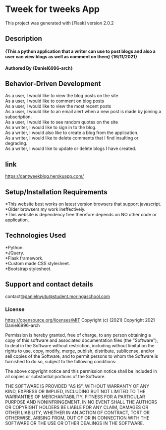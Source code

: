 # Tweek for tweeks App

This project was generated with [Flask] version 2.0.2

## Description  
#### {This a python application that a writer can use to post blogs and also a user can view blogs as well as comment on them} {16/11/2021}  
#### Authored By **{Daniel6996-arch}**
## Behavior-Driven Development
As a user, I would like to view the blog posts on the site  
As a user, I would like to comment on blog posts  
As a user, I would like to view the most recent posts   
As a user, I would like to an email alert when a new post is made by joining a subscription.  
As a user, I would like to see random quotes on the site  
As a writer, I would like to sign in to the blog.  
As a writer, I would also like to create a blog from the application.  
As a writer, I would like to delete comments that I find insulting or degrading.  
As a writer, I would like to update or delete blogs I have created.  
## link
https://dantweekblog.herokuapp.com/
## Setup/Installation Requirements
*This website best works on latest version browsers that support javascript.   
*Older browsers my work ineffectively.   
*This website is dependency free therefore depends on NO other code or application.
## Technologies Used
*Python.  
*JQuery.  
*Flask framework.   
*Custom made CSS stylesheet.    
*Bootstrap stylesheet.     
## Support and contact details   
contact@danielnyutu@student.moringaschool.com
### License 
https://opensource.org/licenses/MIT
Copyright (c) (2021)
Copyright 2021 Daniel6996-arch

Permission is hereby granted, free of charge, to any person obtaining a copy of this software and associated documentation files (the "Software"), to deal in the Software without restriction, including without limitation the rights to use, copy, modify, merge, publish, distribute, sublicense, and/or sell copies of the Software, and to permit persons to whom the Software is furnished to do so, subject to the following conditions:

The above copyright notice and this permission notice shall be included in all copies or substantial portions of the Software.

THE SOFTWARE IS PROVIDED "AS IS", WITHOUT WARRANTY OF ANY KIND, EXPRESS OR IMPLIED, INCLUDING BUT NOT LIMITED TO THE WARRANTIES OF MERCHANTABILITY, FITNESS FOR A PARTICULAR PURPOSE AND NONINFRINGEMENT. IN NO EVENT SHALL THE AUTHORS OR COPYRIGHT HOLDERS BE LIABLE FOR ANY CLAIM, DAMAGES OR OTHER LIABILITY, WHETHER IN AN ACTION OF CONTRACT, TORT OR OTHERWISE, ARISING FROM, OUT OF OR IN CONNECTION WITH THE SOFTWARE OR THE USE OR OTHER DEALINGS IN THE SOFTWARE.

